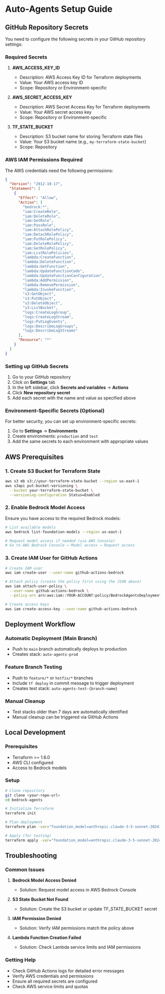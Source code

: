 # Auto-Agents Setup Guide

## GitHub Repository Secrets

You need to configure the following secrets in your GitHub repository settings:

### Required Secrets

1. **AWS_ACCESS_KEY_ID**
   - Description: AWS Access Key ID for Terraform deployments
   - Value: Your AWS access key ID
   - Scope: Repository or Environment-specific

2. **AWS_SECRET_ACCESS_KEY**
   - Description: AWS Secret Access Key for Terraform deployments
   - Value: Your AWS secret access key
   - Scope: Repository or Environment-specific

3. **TF_STATE_BUCKET**
   - Description: S3 bucket name for storing Terraform state files
   - Value: Your S3 bucket name (e.g., `my-terraform-state-bucket`)
   - Scope: Repository

### AWS IAM Permissions Required

The AWS credentials need the following permissions:

```json
{
  "Version": "2012-10-17",
  "Statement": [
    {
      "Effect": "Allow",
      "Action": [
        "bedrock:*",
        "iam:CreateRole",
        "iam:DeleteRole",
        "iam:GetRole",
        "iam:PassRole",
        "iam:AttachRolePolicy",
        "iam:DetachRolePolicy",
        "iam:PutRolePolicy",
        "iam:DeleteRolePolicy",
        "iam:GetRolePolicy",
        "iam:ListRolePolicies",
        "lambda:CreateFunction",
        "lambda:DeleteFunction",
        "lambda:GetFunction",
        "lambda:UpdateFunctionCode",
        "lambda:UpdateFunctionConfiguration",
        "lambda:AddPermission",
        "lambda:RemovePermission",
        "lambda:InvokeFunction",
        "s3:GetObject",
        "s3:PutObject",
        "s3:DeleteObject",
        "s3:ListBucket",
        "logs:CreateLogGroup",
        "logs:CreateLogStream",
        "logs:PutLogEvents",
        "logs:DescribeLogGroups",
        "logs:DescribeLogStreams"
      ],
      "Resource": "*"
    }
  ]
}
```

### Setting up GitHub Secrets

1. Go to your GitHub repository
2. Click on **Settings** tab
3. In the left sidebar, click **Secrets and variables** → **Actions**
4. Click **New repository secret**
5. Add each secret with the name and value as specified above

### Environment-Specific Secrets (Optional)

For better security, you can set up environment-specific secrets:

1. Go to **Settings** → **Environments**
2. Create environments: `production` and `test`
3. Add the same secrets to each environment with appropriate values

## AWS Prerequisites

### 1. Create S3 Bucket for Terraform State

```bash
aws s3 mb s3://your-terraform-state-bucket --region us-east-1
aws s3api put-bucket-versioning \
  --bucket your-terraform-state-bucket \
  --versioning-configuration Status=Enabled
```

### 2. Enable Bedrock Model Access

Ensure you have access to the required Bedrock models:

```bash
# List available models
aws bedrock list-foundation-models --region us-east-1

# Request model access if needed (via AWS Console)
# Go to AWS Bedrock Console → Model access → Request access
```

### 3. Create IAM User for GitHub Actions

```bash
# Create IAM user
aws iam create-user --user-name github-actions-bedrock

# Attach policy (create the policy first using the JSON above)
aws iam attach-user-policy \
  --user-name github-actions-bedrock \
  --policy-arn arn:aws:iam::YOUR-ACCOUNT:policy/BedrockAgentsDeploymentPolicy

# Create access keys
aws iam create-access-key --user-name github-actions-bedrock
```

## Deployment Workflow

### Automatic Deployment (Main Branch)
- Push to `main` branch automatically deploys to production
- Creates stack: `auto-agents-prod`

### Feature Branch Testing
- Push to `feature/*` or `hotfix/*` branches
- Include `tf deploy` in commit message to trigger deployment
- Creates test stack: `auto-agents-test-{branch-name}`

### Manual Cleanup
- Test stacks older than 7 days are automatically identified
- Manual cleanup can be triggered via GitHub Actions

## Local Development

### Prerequisites
- Terraform >= 1.6.0
- AWS CLI configured
- Access to Bedrock models

### Setup
```bash
# Clone repository
git clone <your-repo-url>
cd bedrock-agents

# Initialize Terraform
terraform init

# Plan deployment
terraform plan -var="foundation_model=anthropic.claude-3-5-sonnet-20241022-v2:0"

# Apply (for testing)
terraform apply -var="foundation_model=anthropic.claude-3-5-sonnet-20241022-v2:0"
```

## Troubleshooting

### Common Issues

1. **Bedrock Model Access Denied**
   - Solution: Request model access in AWS Bedrock Console

2. **S3 State Bucket Not Found**
   - Solution: Create the S3 bucket or update TF_STATE_BUCKET secret

3. **IAM Permission Denied**
   - Solution: Verify IAM permissions match the policy above

4. **Lambda Function Creation Failed**
   - Solution: Check Lambda service limits and IAM permissions

### Getting Help

- Check GitHub Actions logs for detailed error messages
- Verify AWS credentials and permissions
- Ensure all required secrets are configured
- Check AWS service limits and quotas